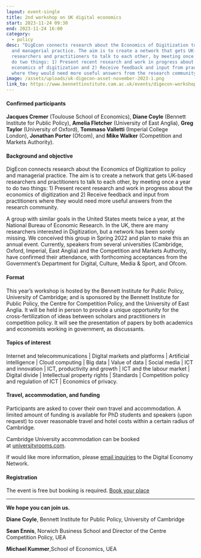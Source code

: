 ```yaml
---
layout: event-single
title: 2nd workshop on UK digital economics
start: 2023-11-24 09:30
end: 2023-11-24 16:00
category:
  - policy
desc: "DigEcon connects research about the Economics of Digitization to policy
  and managerial practice. The aim is to create a network that gets UK-based
  researchers and practitioners to talk to each other, by meeting once a year to
  do two things: 1) Present recent research and work in progress about the
  economics of digitization and 2) Receive feedback and input from practitioners
  where they would need more useful answers from the research community."
image: /assets/uploads/uk-digecon-asset-november-2023-1.png
link_to: https://www.bennettinstitute.cam.ac.uk/events/digecon-workshop/
---
```

#### **Confirmed participants**

**Jacques Cremer** (Toulouse School of Economics), **Diane Coyle** (Bennett Institute for Public Policy), **Amelia Fletcher** (University of East Anglia), **Greg Taylor** (University of Oxford), **Tommaso Valletti** (Imperial College London), **Jonathan Porter** (Ofcom), and **Mike Walker** (Competition and Markets Authority).

#### **Background and objective**

DigEcon connects research about the Economics of Digitization to policy and managerial practice. The aim is to create a network that gets UK-based researchers and practitioners to talk to each other, by meeting once a year to do two things: 1) Present recent research and work in progress about the economics of digitization and 2) Receive feedback and input from practitioners where they would need more useful answers from the research community.

A group with similar goals in the United States meets twice a year, at the National Bureau of Economic Research. In the UK, there are many researchers interested in Digitization, but a network has been sorely missing. We conceived this group in Spring 2022 and plan to make this an annual event. Currently, speakers from several universities (Cambridge, Oxford, Imperial, East Anglia) and the Competition and Markets Authority, have confirmed their attendance, with forthcoming acceptances from the Government’s Department for Digital, Culture, Media & Sport, and Ofcom. 

#### **Format** 

This year’s workshop is hosted by the Bennett Institute for Public Policy, University of Cambridge; and is sponsored by the Bennett Institute for Public Policy, the Centre for Competition Policy, and the University of East Anglia. It will be held in person to provide a unique opportunity for the cross-fertilization of ideas between scholars and practitioners in competition policy. It will see the presentation of papers by both academics and economists working in government, as discussants.

#### **Topics of interest**

Internet and telecommunications | Digital markets and platforms | Artificial intelligence | Cloud computing | Big data | Value of data | Social media | ICT and innovation | ICT, productivity and growth | ICT and the labour market | Digital divide | Intellectual property rights | Standards | Competition policy and regulation of ICT | Economics of privacy.

#### **Travel, accommodation, and funding**

Participants are asked to cover their own travel and accommodation. A limited amount of funding is available for PhD students and speakers (upon request) to cover reasonable travel and hotel costs within a certain radius of Cambridge. 

Cambridge University accommodation can be booked at [universityrooms.com](https://www.universityrooms.com/). 

If would like more information, please [email inquiries](https://www.bennettinstitute.cam.ac.uk/events/digecon-workshop/CCP@uea.ac.uk) to the Digital Economy Network.

#### **Registration**

The event is free but booking is required. [Book your place](https://www.eventbrite.co.uk/e/uk-digital-economy-network-2023-24-november-public-ticket-tickets-695274754507?aff=oddtdtcreator)

- - -

**We hope you can join us.**

**Diane Coyle**, Bennett Institute for Public Policy, University of Cambridge

**Sean Ennis**, Norwich Business School and Director of the Centre Competition Policy, UEA

**Michael Kummer**,School of Economics, UEA